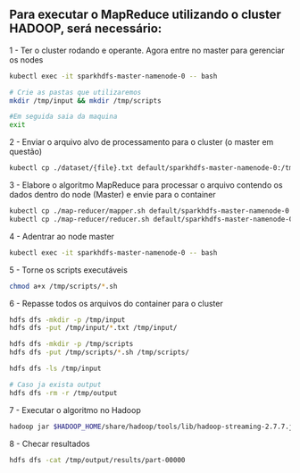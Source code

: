 ## Para executar o MapReduce utilizando o cluster HADOOP, será necessário:

1 - Ter o cluster rodando e operante. Agora entre no master para gerenciar os nodes

```bash
kubectl exec -it sparkhdfs-master-namenode-0 -- bash

# Crie as pastas que utilizaremos
mkdir /tmp/input && mkdir /tmp/scripts

#Em seguida saia da maquina
exit
```

2 - Enviar o arquivo alvo de processamento para o cluster (o master em questão)

```bash
kubectl cp ./dataset/{file}.txt default/sparkhdfs-master-namenode-0:/tmp/input/{file}.txt
```

3 - Elabore o algoritmo MapReduce para processar o arquivo contendo os dados dentro do node (Master) e envie para o container

```bash
kubectl cp ./map-reducer/mapper.sh default/sparkhdfs-master-namenode-0:/tmp/scripts/mapper.sh
kubectl cp ./map-reducer/reducer.sh default/sparkhdfs-master-namenode-0:/tmp/scripts/reducer.sh
```

4 - Adentrar ao node master

```bash
kubectl exec -it sparkhdfs-master-namenode-0 -- bash
```

5 - Torne os scripts executáveis

```bash
chmod a+x /tmp/scripts/*.sh
```

6 - Repasse todos os arquivos do container para o cluster

```bash
hdfs dfs -mkdir -p /tmp/input
hdfs dfs -put /tmp/input/*.txt /tmp/input/

hdfs dfs -mkdir -p /tmp/scripts
hdfs dfs -put /tmp/scripts/*.sh /tmp/scripts/

hdfs dfs -ls /tmp/input

# Caso ja exista output
hdfs dfs -rm -r /tmp/output
```

7 - Executar o algoritmo no Hadoop

```bash
hadoop jar $HADOOP_HOME/share/hadoop/tools/lib/hadoop-streaming-2.7.7.jar -input /tmp/input/*.txt -output /tmp/output/results -mapper /tmp/scripts/mapper.sh -reducer /tmp/scripts/reducer.sh
```

8 - Checar resultados

```bash
hdfs dfs -cat /tmp/output/results/part-00000
```
